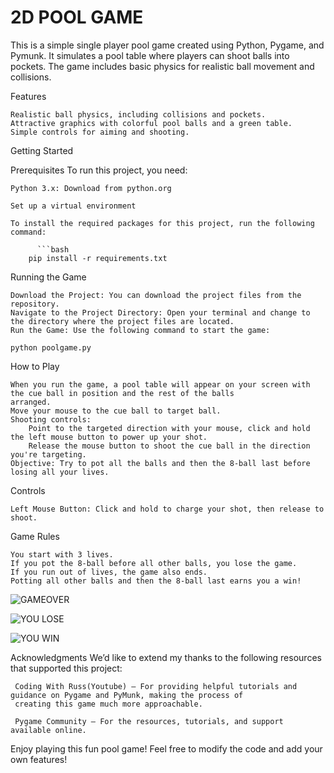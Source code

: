 # 2D POOL GAME

This is a simple single player pool game created using Python, Pygame, and Pymunk. It simulates a pool table where players can shoot balls into pockets. The game includes basic physics for realistic ball movement and collisions.

Features

    Realistic ball physics, including collisions and pockets.
    Attractive graphics with colorful pool balls and a green table.
    Simple controls for aiming and shooting.

Getting Started

Prerequisites
To run this project, you need:

    Python 3.x: Download from python.org
    
    Set up a virtual environment 

    To install the required packages for this project, run the following command:

          ```bash
        pip install -r requirements.txt
    
Running the Game

    Download the Project: You can download the project files from the repository.
    Navigate to the Project Directory: Open your terminal and change to the directory where the project files are located.
    Run the Game: Use the following command to start the game:
    
    python poolgame.py

How to Play

    When you run the game, a pool table will appear on your screen with the cue ball in position and the rest of the balls 
    arranged.
    Move your mouse to the cue ball to target ball.
    Shooting controls:
        Point to the targeted direction with your mouse, click and hold the left mouse button to power up your shot.
        Release the mouse button to shoot the cue ball in the direction you're targeting.
    Objective: Try to pot all the balls and then the 8-ball last before losing all your lives. 
    
Controls 

    Left Mouse Button: Click and hold to charge your shot, then release to shoot.

Game Rules

    You start with 3 lives.
    If you pot the 8-ball before all other balls, you lose the game.
    If you run out of lives, the game also ends.
    Potting all other balls and then the 8-ball last earns you a win!
    
![GAMEOVER](https://github.com/user-attachments/assets/86abe200-4fcb-4063-8f64-8351ea59ffa5)

![YOU LOSE](https://github.com/user-attachments/assets/136d5574-7d92-4d68-b961-90d7291e2c2b)

![YOU WIN](https://github.com/user-attachments/assets/150ac50a-44e3-452d-ab29-0aaf8846dd9c)


Acknowledgments
We’d like to extend my thanks to the following resources that  supported this project:

     Coding With Russ(Youtube) – For providing helpful tutorials and guidance on Pygame and PyMunk, making the process of 
     creating this game much more approachable.   

     Pygame Community – For the resources, tutorials, and support available online.
     

Enjoy playing this fun pool game! Feel free to modify the code and add your own features!
